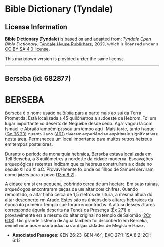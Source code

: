 # Bible Dictionary (Tyndale)

## License Information

**Bible Dictionary (Tyndale)** is based on and adapted from: _Tyndale Open Bible Dictionary_, [Tyndale House Publishers](https://tyndaleopenresources.com/), 2023, which is licensed under a [CC BY-SA 4.0 license](https://creativecommons.org/licenses/by-sa/4.0/legalcode.en).

This markdown version is provided under the same license.



--------------------------------

## Berseba (id: 682877)

BERSEBA
=======

Berseba é o nome usado na Bíblia para a parte mais ao sul da Terra Prometida. Está localizada a 45 quilômetros a sudoeste de Hebrom. Foi um lugar importante no deserto de Neguebe desde cedo. Agar vagou lá com Ismael, e Abraão também passou um tempo aqui. Mais tarde, tanto Isaque ([Gn 26\.23](https://ref.ly/Gen26:23)) quanto Jacó ([46\.1](https://ref.ly/Gen46:1)) tiveram experiências espirituais significativas nesta área. Permaneceu um local importante para muitos outros hebreus em tempos posteriores.

Durante o período da monarquia hebraica, Berseba estava localizada em Tell Berseba, a 3 quilômetros a nordeste da cidade moderna. Escavações arqueológicas recentes indicam que os hebreus construíram a cidade no século XII ou XI a.C. Provavelmente foi onde os filhos de Samuel serviram como juízes para o povo ([1Sm 8\.2](https://ref.ly/1Sam8:2)).

A cidade em si era pequena, cobrindo cerca de um hectare. Em suas ruínas, arqueólogos encontraram peças de um altar com chifres. Quando remontado, o altar tinha cerca de 1,5 metros de altura, a mesma altura do altar descoberto em Arade. Estes são os únicos dois altares hebraicos da época do primeiro Templo que foram encontrados. A altura desses altares corresponde àquela descrita na Tenda da Presença ([Êx 27\.1](https://ref.ly/Exod27:1)) e provavelmente era a mesma do altar original no templo de Salomão ([2Cr 6\.13](https://ref.ly/2Chr6:13)). Um grande sistema de água também foi descoberto em Berseba, semelhante aos encontrados nas antigas cidades de Megido e Hazor.

* **Associated Passages:** GEN 26:23; GEN 46:1; EXO 27:1; 1SA 8:2; 2CH 6:13

